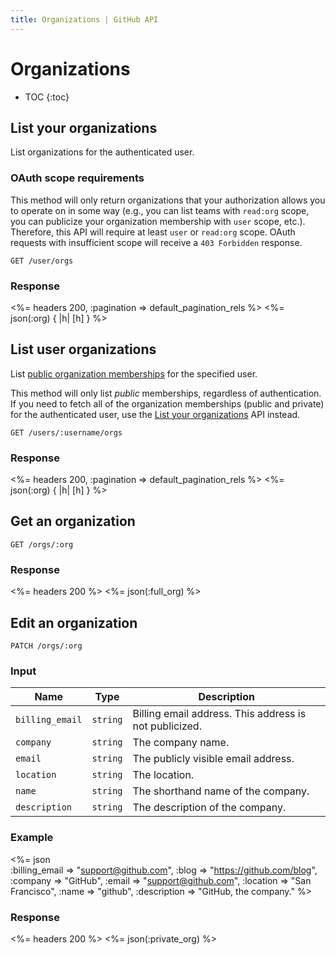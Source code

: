```yaml
---
title: Organizations | GitHub API
---
```


# Organizations

* TOC
{:toc}

## List your organizations

List organizations for the authenticated user.

### OAuth scope requirements

This method will only return organizations that your authorization allows you to operate on in some way (e.g., you can list teams with `read:org` scope, you can publicize your organization membership with `user` scope, etc.). Therefore, this API will require at least `user` or `read:org` scope. OAuth requests with insufficient scope will receive a `403 Forbidden` response.

    GET /user/orgs

### Response

<%= headers 200, :pagination => default_pagination_rels %>
<%= json(:org) { |h| [h] } %>

## List user organizations

List [public organization memberships](https://help.github.com/articles/publicizing-or-concealing-organization-membership) for the specified user.

This method will only list *public* memberships, regardless of authentication. If you need to fetch all of the organization memberships (public and private) for the authenticated user, use the [List your organizations](#list-your-organizations) API instead.

    GET /users/:username/orgs

### Response

<%= headers 200, :pagination => default_pagination_rels %>
<%= json(:org) { |h| [h] } %>

## Get an organization

    GET /orgs/:org

### Response

<%= headers 200 %>
<%= json(:full_org) %>

## Edit an organization

    PATCH /orgs/:org

### Input

Name | Type | Description
-----|------|--------------
`billing_email`|`string` | Billing email address. This address is not publicized.
`company`|`string` | The company name.
`email`|`string` | The publicly visible email address.
`location`|`string` | The location.
`name`|`string` | The shorthand name of the company.
`description`|`string` | The description of the company.

### Example

<%= json \
    :billing_email => "support@github.com",
    :blog     => "https://github.com/blog",
    :company  => "GitHub",
    :email    => "support@github.com",
    :location => "San Francisco",
    :name     => "github",
    :description => "GitHub, the company."
    %>

### Response

<%= headers 200 %>
<%= json(:private_org) %>

